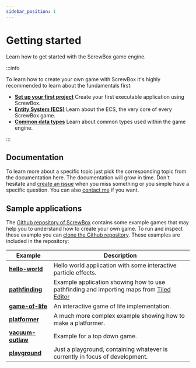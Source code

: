 ```yaml
---
sidebar_position: 1
---
```


# Getting started

Learn how to get started with the ScrewBox game engine.

:::info

To learn how to create your own game with ScrewBox it's highly recommended to learn about the fundamentals first:

- **[Set up your first project](set-up-your-first-project)** Create your first executable application using ScrewBox.
- **[Entity System (ECS)](ecs.md)** Learn about the ECS, the very core of every ScrewBox game.
- **[Common data types](../reference/common-data-types.md)** Learn about common types used within the game engine.

:::

## Documentation

To learn more about a specific topic just pick the corresponding topic from the documentation here.
The documentation will grow in time.
Don't hesitate and [create an issue](https://github.com/srcimon/screwbox/issues) when you miss something or you simple
have a specific question.
You can also [contact me](/impressum) if you want.

## Sample applications

The [Github repository of ScrewBox](https://github.com/srcimon/screwbox) contains some example games that may help you
to understand how to create your own game.
To run and inspect these example you
can [clone the Github repository](https://docs.github.com/en/repositories/creating-and-managing-repositories/cloning-a-repository).
These examples are included in the repository:

| Example                                                                                   | Description                                                                                                          |
|-------------------------------------------------------------------------------------------|----------------------------------------------------------------------------------------------------------------------|
| **[hello-world](https://github.com/srcimon/screwbox/tree/main/examples/hello-world)**     | Hello world application with some interactive particle effects.                                                      |
| **[pathfinding](https://github.com/srcimon/screwbox/tree/main/examples/pathfinding)**     | Example application showing how to use pathfinding and importing maps from [Tiled Editor](https://www.mapeditor.org) |
| **[game-of-life](https://github.com/srcimon/screwbox/tree/main/examples/game-of-life)**   | An interactive game of life implementation.                                                                          |
| **[platformer](https://github.com/srcimon/screwbox/tree/main/examples/platformer)**       | A much more complex example showing how to make a platformer.                                                        |
| **[vacuum-outlaw](https://github.com/srcimon/screwbox/tree/main/examples/vacuum-outlaw)** | Example for a top down game.                                                                                         |
| **[playground](https://github.com/srcimon/screwbox/tree/main/examples/playground)**       | Just a playground, containing whatever is currently in focus of development.                                         |
